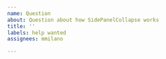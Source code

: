 ```yaml
---
name: Question
about: Question about how SidePanelCollapse works
title: ''
labels: help wanted
assignees: mmilano

---
```



